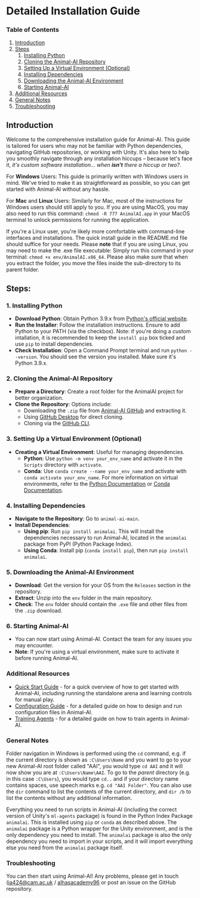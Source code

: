 # Detailed Installation Guide

### Table of Contents
1. [Introduction](#introduction)
2. [Steps](#steps)
    1. [Installing Python](#1-installing-python)
    2. [Cloning the Animal-AI Repository](#2-cloning-the-animal-ai-repository)
    3. [Setting Up a Virtual Environment (Optional)](#3-setting-up-a-virtual-environment-optional)
    4. [Installing Dependencies](#4-installing-dependencies)
    5. [Downloading the Animal-AI Environment](#5-downloading-the-animal-ai-environment)
    6. [Starting Animal-AI](#6-starting-animal-ai)
3. [Additional Resources](#additional-resources)
4. [General Notes](#general-notes)
5. [Troubleshooting](#troubleshooting)

## Introduction
Welcome to the comprehensive installation guide for Animal-AI. This guide is tailored for users who may not be familiar with Python dependencies, navigating GitHub repositories, or working with Unity. It's also here to help you smoothly navigate through any installation hiccups – because let's face it, *it's custom software installation... when **isn't** there a hiccup or two?*.

For **Windows** Users:
This guide is primarily written with Windows users in mind. We've tried to make it as straightforward as possible, so you can get started with Animal-AI without any hassle.

For **Mac** and **Linux** Users:
Similarly for Mac, most of the instructions for Windows users should still apply to you. If you are using MacOS, you may also need to run this command: `chmod -R 777 AnimalAI.app` in your MacOS terminal to unlock permissions for running the application.

If you're a Linux user, you're likely more comfortable with command-line interfaces and installations. The quick install guide in the README.md file should suffice for your needs. Please **note** that if you are using Linux, you may need to make the .exe file executable: Simply run this command in your terminal: `chmod +x env/AnimalAI.x86_64`. Please also make sure that when you extract the folder, you move the files inside the sub-directory to its parent folder.

## Steps:
### 1. Installing Python
- **Download Python**: Obtain Python 3.9.x from [Python's official website](https://www.python.org/downloads/).
- **Run the Installer**: Follow the installation instructions. Ensure to add Python to your PATH (via the checkbox). Note: if you're doing a custom intallation, it is recommended to keep the `install pip` box ticked and use `pip` to install dependencies. 
- **Check Installation**: Open a Command Prompt terminal and run `python --version`. You should see the version you installed. Make sure it's Python 3.9.x.

### 2. Cloning the Animal-AI Repository
- **Prepare a Directory**: Create a root folder for the AnimalAI project for better organization.
- **Clone the Repository**: Options include:
  - Downloading the `.zip` file from [Animal-AI GitHub](https://github.com/Kinds-of-Intelligence-CFI/animal-ai) and extracting it.
  - Using [GitHub Desktop](https://desktop.github.com/) for direct cloning.
  - Cloning via the [GitHub CLI](https://docs.github.com/en/github-cli/github-cli/about-github-cli).

### 3. Setting Up a Virtual Environment (Optional)
- **Creating a Virtual Environment**: Useful for managing dependencies.
  - **Python**: Use `python -m venv your_env_name` and activate it in the `Scripts` directory with `activate`.
  - **Conda**: Use `conda create --name your_env_name` and activate with `conda activate your_env_name`.
For more information on virtual environments, refer to the [Python Documentation](https://docs.python.org/3/tutorial/venv.html) or [Conda Documentation](https://docs.conda.io/projects/conda/en/latest/user-guide/tasks/manage-environments.html).

### 4. Installing Dependencies
- **Navigate to the Repository**: Go to `animal-ai-main`.
- **Install Dependencies**: 
  - **Using pip**: Run `pip install animalai`. This will install the dependencies necessary to run Animal-AI, located in the `animalai` package from PyPI (Python Package Index).
  - **Using Conda**: Install pip (`conda install pip`), then run `pip install animalai`.

### 5. Downloading the Animal-AI Environment
- **Download**: Get the version for your OS from the `Releases` section in the repository.
- **Extract**: Unzip into the `env` folder in the main repository.
- **Check**: The `env` folder should contain the `.exe` file and other files from the `.zip` download.

### 6. Starting Animal-AI
- You can now start using Animal-AI. Contact the team for any issues you may encounter.
- **Note**: If you're using a virtual environment, make sure to activate it before running Animal-AI.

### Additional Resources
- [Quick Start Guide](https://github.com/Kinds-of-Intelligence-CFI/animal-ai/blob/main/docs/quickStart.md) - for a quick overview of how to get started with Animal-AI, including running the standalone arena and learning controls for manual play.
- [Configuration Guide](https://github.com/Kinds-of-Intelligence-CFI/animal-ai/blob/overhaul_docs/docs/configGuide/ConfigFileGuide.md) - for a detailed guide on how to design and run configuration files in Animal-AI.
- [Training Agents](https://github.com/Kinds-of-Intelligence-CFI/animal-ai/blob/b596c6a8a9d36d2a504db7a06dc814d0a8b76c4a/docs/Training.md) - for a detailed guide on how to train agents in Animal-AI.


### General Notes
Folder navigation in Windows is performed using the `cd` command, e.g. if the current directory is shown as `:C\Users\Name` and you want to go to your new Animal-AI root folder called "AAI", you would type `cd AAI` and it will now show you are at `:C\Users\Name\AAI`. To go to the *parent* directory (e.g. in this case `:C\Users`), you would type `cd..` and if your directory name contains spaces, use speech marks e.g. `cd "AAI Folder"`. You can also use the `dir` command to list the contents of the current directory, and `dir /b` to list the contents without any additional information.

Everything you need to run scripts in Animal-AI (including the correct version of Unity's `ml-agents` package) is found in the Python Index Package `animalai`. This is installed using `pip` or `conda` as described above. The `animalai` package is a Python wrapper for the Unity environment, and is the only dependency you need to install. The `animalai` package is also the only dependency you need to import in your scripts, and it will import everything else you need from the `animalai` package itself.

### Troubleshooting
You can then start using Animal-AI! Any problems, please get in touch (ia424@cam.ac.uk / [alhasacademy96](https://github.com/alhasacademy96/) or post an issue on the GitHub repository.

